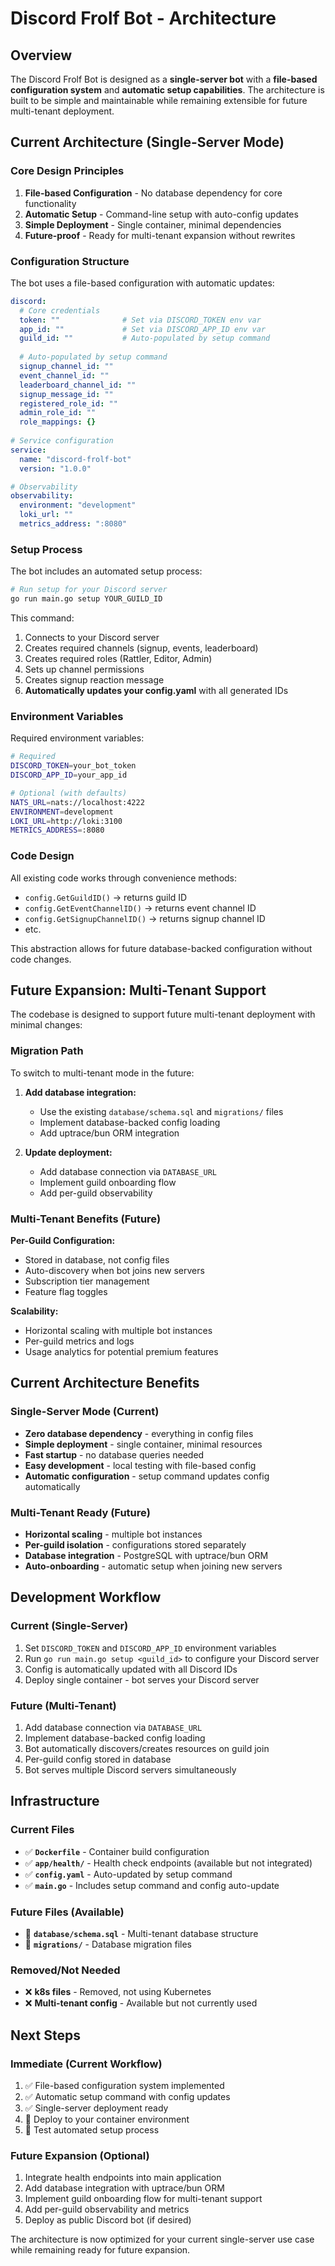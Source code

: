 # Discord Frolf Bot - Architecture

## Overview

The Discord Frolf Bot is designed as a **single-server bot** with a **file-based configuration system** and **automatic setup capabilities**. The architecture is built to be simple and maintainable while remaining extensible for future multi-tenant deployment.

## Current Architecture (Single-Server Mode)

### Core Design Principles

1. **File-based Configuration** - No database dependency for core functionality
2. **Automatic Setup** - Command-line setup with auto-config updates
3. **Simple Deployment** - Single container, minimal dependencies
4. **Future-proof** - Ready for multi-tenant expansion without rewrites

### Configuration Structure

The bot uses a file-based configuration with automatic updates:

```yaml
discord:
  # Core credentials
  token: ""              # Set via DISCORD_TOKEN env var
  app_id: ""             # Set via DISCORD_APP_ID env var
  guild_id: ""           # Auto-populated by setup command
  
  # Auto-populated by setup command
  signup_channel_id: ""
  event_channel_id: ""
  leaderboard_channel_id: ""
  signup_message_id: ""
  registered_role_id: ""
  admin_role_id: ""
  role_mappings: {}
  
# Service configuration
service:
  name: "discord-frolf-bot"
  version: "1.0.0"

# Observability
observability:
  environment: "development"
  loki_url: ""
  metrics_address: ":8080"
```

### Setup Process

The bot includes an automated setup process:

```bash
# Run setup for your Discord server
go run main.go setup YOUR_GUILD_ID
```

This command:
1. Connects to your Discord server
2. Creates required channels (signup, events, leaderboard)
3. Creates required roles (Rattler, Editor, Admin)
4. Sets up channel permissions
5. Creates signup reaction message
6. **Automatically updates your config.yaml** with all generated IDs

### Environment Variables

Required environment variables:

```bash
# Required
DISCORD_TOKEN=your_bot_token
DISCORD_APP_ID=your_app_id

# Optional (with defaults)
NATS_URL=nats://localhost:4222
ENVIRONMENT=development
LOKI_URL=http://loki:3100
METRICS_ADDRESS=:8080
```

### Code Design

All existing code works through convenience methods:
- `config.GetGuildID()` → returns guild ID
- `config.GetEventChannelID()` → returns event channel ID
- `config.GetSignupChannelID()` → returns signup channel ID
- etc.

This abstraction allows for future database-backed configuration without code changes.

## Future Expansion: Multi-Tenant Support

The codebase is designed to support future multi-tenant deployment with minimal changes:

### Migration Path

To switch to multi-tenant mode in the future:

1. **Add database integration:**
   - Use the existing `database/schema.sql` and `migrations/` files
   - Implement database-backed config loading
   - Add uptrace/bun ORM integration

2. **Update deployment:**
   - Add database connection via `DATABASE_URL`
   - Implement guild onboarding flow
   - Add per-guild observability

### Multi-Tenant Benefits (Future)

**Per-Guild Configuration:**
- Stored in database, not config files
- Auto-discovery when bot joins new servers
- Subscription tier management
- Feature flag toggles

**Scalability:**
- Horizontal scaling with multiple bot instances
- Per-guild metrics and logs
- Usage analytics for potential premium features

## Current Architecture Benefits

### Single-Server Mode (Current)
- **Zero database dependency** - everything in config files
- **Simple deployment** - single container, minimal resources
- **Fast startup** - no database queries needed
- **Easy development** - local testing with file-based config
- **Automatic configuration** - setup command updates config automatically

### Multi-Tenant Ready (Future)
- **Horizontal scaling** - multiple bot instances
- **Per-guild isolation** - configurations stored separately
- **Database integration** - PostgreSQL with uptrace/bun ORM
- **Auto-onboarding** - automatic setup when joining new servers

## Development Workflow

### Current (Single-Server)
1. Set `DISCORD_TOKEN` and `DISCORD_APP_ID` environment variables
2. Run `go run main.go setup <guild_id>` to configure your Discord server
3. Config is automatically updated with all Discord IDs
4. Deploy single container - bot serves your Discord server

### Future (Multi-Tenant)
1. Add database connection via `DATABASE_URL`
2. Implement database-backed config loading
3. Bot automatically discovers/creates resources on guild join
4. Per-guild config stored in database
5. Bot serves multiple Discord servers simultaneously

## Infrastructure

### Current Files
- ✅ **`Dockerfile`** - Container build configuration
- ✅ **`app/health/`** - Health check endpoints (available but not integrated)
- ✅ **`config.yaml`** - Auto-updated by setup command
- ✅ **`main.go`** - Includes setup command and config auto-update

### Future Files (Available)
- 📁 **`database/schema.sql`** - Multi-tenant database structure
- 📁 **`migrations/`** - Database migration files

### Removed/Not Needed
- ❌ **k8s files** - Removed, not using Kubernetes
- ❌ **Multi-tenant config** - Available but not currently used

## Next Steps

### Immediate (Current Workflow)
1. ✅ File-based configuration system implemented
2. ✅ Automatic setup command with config updates
3. ✅ Single-server deployment ready
4. 🎯 Deploy to your container environment
5. 🎯 Test automated setup process

### Future Expansion (Optional)
1. Integrate health endpoints into main application
2. Add database integration with uptrace/bun ORM
3. Implement guild onboarding flow for multi-tenant support
4. Add per-guild observability and metrics
5. Deploy as public Discord bot (if desired)

The architecture is now optimized for your current single-server use case while remaining ready for future expansion.
